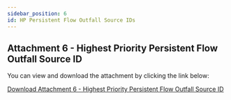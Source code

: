 ```yaml
---
sidebar_position: 6
id: HP Persistent Flow Outfall Source IDs
---
```


## Attachment 6 - Highest Priority Persistent Flow Outfall Source ID 

You can view and download the attachment by clicking the link below:

[Download Attachment 6 - Highest Priority Persistent Flow Outfall Source ID](https://github.com/moengineering/CWMA-Attachments/blob/main/HPPF%20Outfall%20Source%20ID%20Investigations_23.pdf)